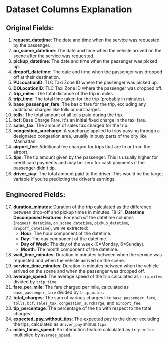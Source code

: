 # Dataset Columns Explanation

## Original Fields:
1. **request_datetime**: The date and time when the service was requested by the passenger.
2. **on_scene_datetime**: The date and time when the vehicle arrived on the scene after the service was requested.
3. **pickup_datetime**: The date and time when the passenger was picked up.
4. **dropoff_datetime**: The date and time when the passenger was dropped off at their destination.
5. **PULocationID**: TLC Taxi Zone ID where the passenger was picked up.
6. **DOLocationID**: TLC Taxi Zone ID where the passenger was dropped off.
7. **trip_miles**: The total distance of the trip in miles.
8. **trip_time**: The total time taken for the trip (probably in minutes).
9. **base_passenger_fare**: The basic fare for the trip, excluding any additional charges like tolls or surcharges.
10. **tolls**: The total amount of all tolls paid during the trip.
11. **bcf**: Base Charge Fare. It's an initial fixed charge in the taxi fare.
12. **sales_tax**: The amount of sales tax charged for the trip.
13. **congestion_surcharge**: A surcharge applied to trips passing through a designated congestion area, usually in busy parts of the city like Manhattan.
14. **airport_fee**: Additional fee charged for trips that are to or from the airport.
15. **tips**: The tip amount given by the passenger. This is usually higher for credit card payments and may be zero for cash payments if the passenger didn't tip.
16. **driver_pay**: The total amount paid to the driver. This would be the target variable if you're predicting the driver's earnings.

## Engineered Fields:
17. **duration_minutes**: Duration of the trip calculated as the difference between drop-off and pickup times in minutes.
18-21. **Datetime Decomposed Features**: For each of the datetime columns (`request_datetime`, `on_scene_datetime`, `pickup_datetime`, `dropoff_datetime`), we've extracted:
    - **Hour**: The hour component of the datetime.
    - **Day**: The day component of the datetime.
    - **Day of Week**: The day of the week (0=Monday, 6=Sunday).
    - **Month**: The month component of the datetime.
22. **wait_time_minutes**: Duration in minutes between when the service was requested and when the vehicle arrived on the scene.
23. **service_time_minutes**: Duration in minutes between when the vehicle arrived on the scene and when the passenger was dropped off.
24. **average_speed**: The average speed of the trip calculated as `trip_miles` divided by `trip_time`.
25. **fare_per_mile**: The fare charged per mile, calculated as `base_passenger_fare` divided by `trip_miles`.
26. **total_charges**: The sum of various charges like `base_passenger_fare`, `tolls`, `bcf`, `sales_tax`, `congestion_surcharge`, and `airport_fee`.
27. **tip_percentage**: The percentage of the tip with respect to the total charges.
28. **expected_pay_without_tips**: The expected pay to the driver excluding the tips, calculated as `driver_pay` minus `tips`.
29. **miles_times_speed**: An interaction feature calculated as `trip_miles` multiplied by `average_speed`.
